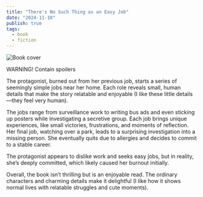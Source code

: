 ```yaml
---
title: "There's No Such Thing as an Easy Job"
date: "2024-11-10"
publish: true
tags:
  - book
  - fiction
---
```


![Book cover](/posts/2024-1110-theres-no-such-thing-as-an-easy-job.webp)

WARNING! Contain spoilers

The protagonist, burned out from her previous job, starts a series of seemingly simple jobs near her home. Each role reveals small, human details that make the story relatable and enjoyable (I like these little details—they feel very human).

The jobs range from surveillance work to writing bus ads and even sticking up posters while investigating a secretive group. Each job brings unique experiences, like small victories, frustrations, and moments of reflection. Her final job, watching over a park, leads to a surprising investigation into a missing person. She eventually quits due to allergies and decides to commit to a stable career.

The protagonist appears to dislike work and seeks easy jobs, but in reality, she’s deeply committed, which likely caused her burnout initially.

Overall, the book isn’t thrilling but is an enjoyable read. The ordinary characters and charming details make it delightful (I like how it shows normal lives with relatable struggles and cute moments).
